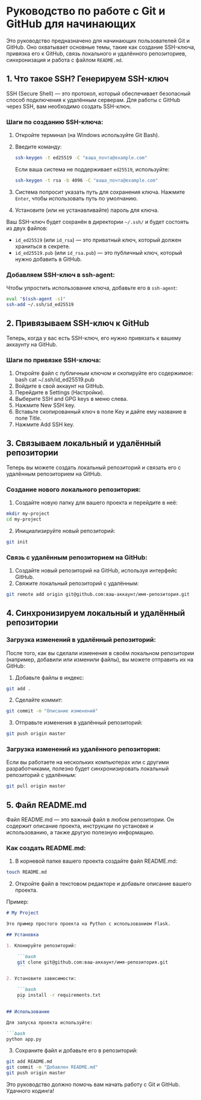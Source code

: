 # Руководство по работе с Git и GitHub для начинающих

Это руководство предназначено для начинающих пользователей Git и GitHub. Оно охватывает основные темы, такие как создание SSH-ключа, привязка его к GitHub, связь локального и удалённого репозиториев, синхронизация и работа с файлом `README.md`.

## 1. Что такое SSH? Генерируем SSH-ключ

SSH (Secure Shell) — это протокол, который обеспечивает безопасный способ подключения к удалённым серверам. Для работы с GitHub через SSH, вам необходимо создать SSH-ключ.

### Шаги по созданию SSH-ключа:
1. Откройте терминал (на Windows используйте Git Bash).
2. Введите команду:

    ```bash
    ssh-keygen -t ed25519 -C "ваша_почта@example.com"
    ```

    Если ваша система не поддерживает `ed25519`, используйте:

    ```bash
    ssh-keygen -t rsa -b 4096 -C "ваша_почта@example.com"
    ```

3. Система попросит указать путь для сохранения ключа. Нажмите `Enter`, чтобы использовать путь по умолчанию.
4. Установите (или не устанавливайте) пароль для ключа.

Ваш SSH-ключ будет сохранён в директории `~/.ssh/` и будет состоять из двух файлов:
- `id_ed25519` (или `id_rsa`) — это приватный ключ, который должен храниться в секрете.
- `id_ed25519.pub` (или `id_rsa.pub`) — это публичный ключ, который нужно добавить в GitHub.

### Добавляем SSH-ключ в ssh-agent:

Чтобы упростить использование ключа, добавьте его в `ssh-agent`:

```bash
eval "$(ssh-agent -s)"
ssh-add ~/.ssh/id_ed25519
```
## 2. Привязываем SSH-ключ к GitHub
Теперь, когда у вас есть SSH-ключ, его нужно привязать к вашему аккаунту на GitHub.

### Шаги по привязке SSH-ключа:
1. Откройте файл с публичным ключом и скопируйте его содержимое:
bash
cat ~/.ssh/id_ed25519.pub
2. Войдите в свой аккаунт на GitHub.
3. Перейдите в Settings (Настройки).
4. Выберите SSH and GPG keys в меню слева.
5. Нажмите New SSH key.
6. Вставьте скопированный ключ в поле Key и дайте ему название в поле Title.
7. Нажмите Add SSH key.
## 3. Связываем локальный и удалённый репозитории
Теперь вы можете создать локальный репозиторий и связать его с удалённым репозиторием на GitHub.

### Создание нового локального репозитория:
1. Создайте новую папку для вашего проекта и перейдите в неё:
```bash
mkdir my-project
cd my-project
```
2. Инициализируйте новый репозиторий:
```bash
git init
```
### Связь с удалённым репозиторием на GitHub:
1. Создайте новый репозиторий на GitHub, используя интерфейс GitHub.
2. Свяжите локальный репозиторий с удалённым:
```bash
git remote add origin git@github.com:ваш-аккаунт/имя-репозитория.git
```
## 4. Синхронизируем локальный и удалённый репозитории
### Загрузка изменений в удалённый репозиторий:
После того, как вы сделали изменения в своём локальном репозитории (например, добавили или изменили файлы), вы можете отправить их на GitHub:

1. Добавьте файлы в индекс:
```bash
git add .
```
2. Сделайте коммит:
```bash
git commit -m "Описание изменений"
```
3. Отправьте изменения в удалённый репозиторий:
```bash
git push origin master
```
### Загрузка изменений из удалённого репозитория:
Если вы работаете на нескольких компьютерах или с другими разработчиками, полезно будет синхронизировать локальный репозиторий с удалённым:

```bash
git pull origin master
```
## 5. Файл README.md
Файл README.md — это важный файл в любом репозитории. Он содержит описание проекта, инструкции по установке и использованию, а также другую полезную информацию.
### Как создать README.md:
1. В корневой папке вашего проекта создайте файл README.md:

```bash
touch README.md
```
2. Откройте файл в текстовом редакторе и добавьте описание вашего проекта.

Пример:
```markdown
# My Project

Это пример простого проекта на Python с использованием Flask.

## Установка

1. Клонируйте репозиторий:

    ```bash
    git clone git@github.com:ваш-аккаунт/имя-репозитория.git
    ```

2. Установите зависимости:

    ```bash
    pip install -r requirements.txt
    ```

## Использование

Для запуска проекта используйте:

```bash
python app.py
```
3. Сохраните файл и добавьте его в репозиторий:
```bash
git add README.md
git commit -m "Добавлен README.md"
git push origin master
```
Это руководство должно помочь вам начать работу с Git и GitHub. 
Удачного кодинга!
